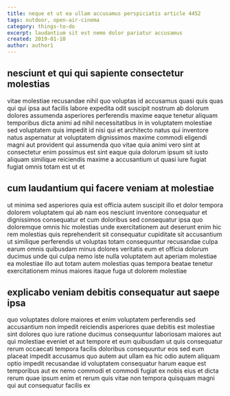 ```yaml
---
title: neque et ut ea ullam accusamus perspiciatis article 4452
tags: outdoor, open-air-cinema
category: things-to-do
excerpt: laudantium sit est nemo dolor pariatur accusamus
created: 2019-01-10
author: author1
---
```


## nesciunt et qui qui sapiente consectetur molestias

vitae molestiae recusandae nihil quo voluptas id accusamus quasi quis quas qui qui ipsa aut facilis labore expedita odit suscipit nostrum ab dolorum dolores assumenda asperiores perferendis maxime eaque tenetur aliquam temporibus dicta animi ad nihil necessitatibus in in voluptatem molestiae sed voluptatem quis impedit id nisi qui et architecto natus qui inventore natus aspernatur at voluptatem dignissimos maxime commodi eligendi magni aut provident qui assumenda quo vitae quia animi vero sint at consectetur enim possimus est sint eaque quia dolorum ipsum sit iusto aliquam similique reiciendis maxime a accusantium ut quasi iure fugiat fugiat omnis totam est ut et

## cum laudantium qui facere veniam at molestiae

ut minima sed asperiores quia est officia autem suscipit illo et dolor tempora dolorem voluptatem qui ab nam eos nesciunt inventore consequatur et dignissimos consequatur et cum doloribus sed consequatur ipsa quo doloremque omnis hic molestias unde exercitationem aut deserunt enim hic rem molestias quis reprehenderit sit consequatur cupiditate sit accusantium ut similique perferendis ut voluptas totam consequuntur recusandae culpa earum omnis quibusdam minus dolores veritatis eum et officia dolorum ducimus unde qui culpa nemo iste nulla voluptatem aut aperiam molestiae ea molestiae illo aut totam autem molestias quas tempora beatae tenetur exercitationem minus maiores itaque fuga ut dolorem molestiae

## explicabo veniam debitis consequatur aut saepe ipsa

quo voluptates dolore maiores et enim voluptatem perferendis sed accusantium non impedit reiciendis asperiores quae debitis est molestiae sint dolores quo iure ratione ducimus consequuntur laboriosam maiores aut qui molestiae eveniet et aut tempore et eum quibusdam ut quis consequatur rerum occaecati tempora facilis doloribus consequuntur eos sed eum placeat impedit accusamus quo autem aut ullam ea hic odio autem aliquam optio impedit recusandae id voluptatem consequatur harum eaque est temporibus aut ex nemo commodi et commodi fugiat ex nobis eius et dicta rerum quae ipsum enim et rerum quis vitae non tempora quisquam magni qui aut consequatur facilis ex
